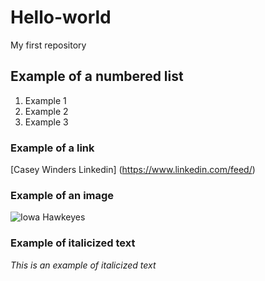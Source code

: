 # Hello-world
My first repository
## Example of a numbered list
1. Example 1
2. Example 2
3. Example 3
### Example of a link
[Casey Winders Linkedin] (https://www.linkedin.com/feed/)
### Example of an image
![Iowa Hawkeyes](https://wallpapersafari.com/iowa-hawkeye-wallpaper-screensavers/)
### Example of italicized text
*This is an example of italicized text*
